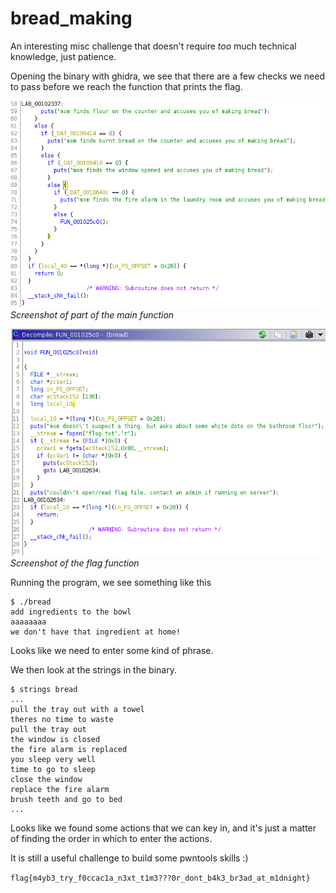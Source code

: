 # bread_making

An interesting misc challenge that doesn't require *too* much technical knowledge, just patience.

Opening the binary with ghidra, we see that there are a few checks we need to pass before we reach the function that prints the flag.


![Image](./images/main.png)
*Screenshot of part of the main function*


![Image](./images/flag.png)
*Screenshot of the flag function*


Running the program, we see something like this
```
$ ./bread
add ingredients to the bowl
aaaaaaaa
we don't have that ingredient at home!
```

Looks like we need to enter some kind of phrase.


We then look at the strings in the binary.

```
$ strings bread
...
pull the tray out with a towel
theres no time to waste
pull the tray out
the window is closed
the fire alarm is replaced
you sleep very well
time to go to sleep
close the window
replace the fire alarm
brush teeth and go to bed
...
```

Looks like we found some actions that we can key in, and it's just a matter of finding the order in which to enter the actions.

It is still a useful challenge to build some pwntools skills :)

`flag{m4yb3_try_f0ccac1a_n3xt_t1m3???0r_dont_b4k3_br3ad_at_m1dnight}`